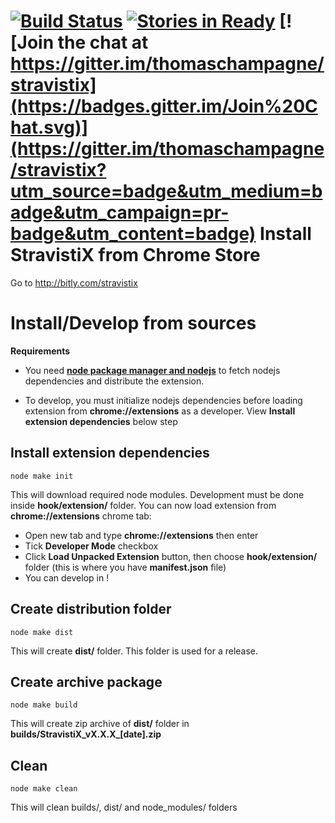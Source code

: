 [![Build Status](https://travis-ci.org/thomaschampagne/stravistix.svg)](https://travis-ci.org/thomaschampagne/stravistix)
[![Stories in Ready](https://badge.waffle.io/thomaschampagne/stravistix.png?label=ready&title=Ready)](http://waffle.io/thomaschampagne/stravistix)
[![Join the chat at https://gitter.im/thomaschampagne/stravistix](https://badges.gitter.im/Join%20Chat.svg)](https://gitter.im/thomaschampagne/stravistix?utm_source=badge&utm_medium=badge&utm_campaign=pr-badge&utm_content=badge)
Install StravistiX from Chrome Store
==========
Go to http://bitly.com/stravistix

Install/Develop from sources
==========
**Requirements**
* You need [**node package manager and nodejs**](http://nodejs.org/) to fetch nodejs dependencies and distribute the extension.

* To develop, you must initialize nodejs dependencies before loading extension from **chrome://extensions** as a developer. View **Install extension dependencies** below step

## Install extension dependencies
```
node make init
```
This will download required node modules. Development must be done inside **hook/extension/** folder.
You can now load extension from **chrome://extensions** chrome tab:

* Open new tab and type **chrome://extensions** then enter
* Tick **Developer Mode** checkbox
* Click **Load Unpacked Extension** button, then choose **hook/extension/** folder (this is where you have **manifest.json** file)
* You can develop in !

## Create distribution folder 
```
node make dist
```
This will create **dist/** folder. This folder is used for a release.

## Create archive package 
```
node make build
```
This will create zip archive of **dist/** folder in **builds/StravistiX\_vX.X.X\_[date].zip**

## Clean 
```
node make clean
```
This will clean builds/, dist/ and node_modules/ folders
